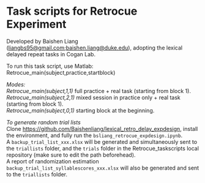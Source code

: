 # Task scripts for Retrocue Experiment
Developed by Baishen Liang (liangbs95@gmail.com;baishen.liang@duke.edu), adopting the lexical delayed repeat tasks in Cogan Lab.  
  
To run this task script, use Matlab:  
Retrocue_main(subject,practice,startblock)  

*Modes:*  
*Retrocue_main(subject,1,1)* full practice + real task (starting from block 1).  
*Retrocue_main(subject,2,1)* mixed session in practice only + real task (starting from block 1).  
*Retrocue_main(subject,0,1)* starting block at the beginning.  

*To generate random trial lists*  
Clone https://github.com/Baishenliang/lexical_retro_delay_expdesign, install the environment, and fully run the `bsliang_retrocue_expdesign.ipynb`.   
A `backup_trial_list_xxx.xlsx` will be generated and simultaneously sent to the `triallists` folder, and the `trials` folder in the Retrocue_taskscripts local repository (make sure to edit the path beforehead).  
A report of randomization estimation `backup_trial_list_syllablescores_xxx.xlsx` will also be generated and sent to the `triallists` folder.   